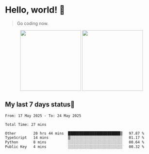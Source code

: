 # Hello, world! 🥰
> Go coding now.

<div align="center">
<div><img src="https://github-readme-stats.vercel.app/api?username=Xrondev&count_private=true" height="200px"/> <img src="https://github-readme-stats.vercel.app/api/top-langs/?username=Xrondev" height="200px"/></div>
</div>
<div align="center"></div>  

## My last 7 days status🧐

<!--START_SECTION:waka-->

```txt
From: 17 May 2025 - To: 24 May 2025

Total Time: 27 mins

Other        20 hrs 44 mins  ████████████████████████▒   97.87 %
TypeScript   14 mins         ▒░░░░░░░░░░░░░░░░░░░░░░░░   01.17 %
Python       8 mins          ░░░░░░░░░░░░░░░░░░░░░░░░░   00.64 %
Public Key   4 mins          ░░░░░░░░░░░░░░░░░░░░░░░░░   00.32 %
```

<!--END_SECTION:waka-->
